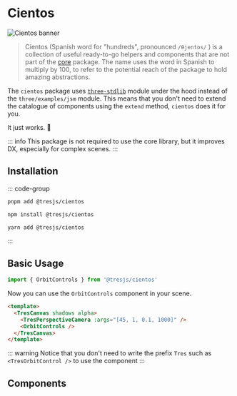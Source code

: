 # Cientos

![Cientos banner](/cientos-banner.png)

> Cientos (Spanish word for "hundreds", pronounced `/θjentos/` ) is a collection of useful ready-to-go helpers and components that are not part of the [core](https://docs.tresjs.org/) package. The name uses the word in Spanish to multiply by 100, to refer to the potential reach of the package to hold amazing abstractions.

The `cientos` package uses [`three-stdlib`](https://github.com/pmndrs/three-stdlib) module under the hood instead of the `three/examples/jsm` module. This means that you don't need to extend the catalogue of components using the `extend` method, `cientos` does it for you.

It just works. 💯

::: info
This package is not required to use the core library, but it improves DX, especially for complex scenes.
:::

## Installation

::: code-group

```bash [pnpm]
pnpm add @tresjs/cientos
```

```bash [npm]
npm install @tresjs/cientos

```

```bash [yarn]
yarn add @tresjs/cientos
```

:::

## Basic Usage

```ts
import { OrbitControls } from '@tresjs/cientos'
```

Now you can use the `OrbitControls` component in your scene.

```html
<template>
  <TresCanvas shadows alpha>
    <TresPerspectiveCamera :args="[45, 1, 0.1, 1000]" />
    <OrbitControls />
  </TresCanvas>
</template>
```

::: warning
Notice that you don't need to write the prefix `Tres` such as `<TresOrbitControl />` to use the component
:::

## Components
<CientosComponentListGridView />
